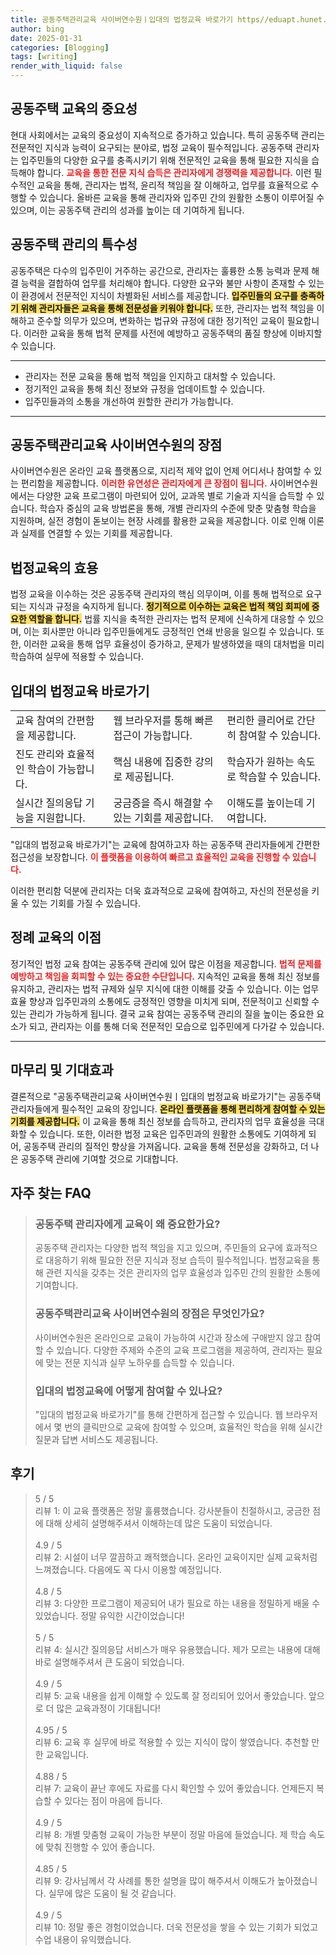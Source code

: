 ```yaml
---
title: 공동주택관리교육 사이버연수원ㅣ입대의 법정교육 바로가기 https//eduapt.hunet.co.kr 신속한 등록
author: bing
date: 2025-01-31
categories: [Blogging]
tags: [writing]
render_with_liquid: false
---
```



<h2 id='공동주택 교육의 중요성'>공동주택 교육의 중요성</h2>

<p>현대 사회에서는 교육의 중요성이 지속적으로 증가하고 있습니다. 특히 공동주택 관리는 전문적인 지식과 능력이 요구되는 분야로, 법정 교육이 필수적입니다. 공동주택 관리자는 입주민들의 다양한 요구를 충족시키기 위해 전문적인 교육을 통해 필요한 지식을 습득해야 합니다. 
<b><span style="color: #ee2323;">교육을 통한 전문 지식 습득은 관리자에게 경쟁력을 제공합니다.</span></b> 이런 필수적인 교육을 통해, 관리자는 법적, 윤리적 책임을 잘 이해하고, 업무를 효율적으로 수행할 수 있습니다. 올바른 교육을 통해 관리자와 입주민 간의 원활한 소통이 이루어질 수 있으며, 이는 공동주택 관리의 성과를 높이는 데 기여하게 됩니다.</p>

<h2 id='공동주택 관리의 특수성'>공동주택 관리의 특수성</h2>

<p>공동주택은 다수의 입주민이 거주하는 공간으로, 관리자는 훌륭한 소통 능력과 문제 해결 능력을 결합하여 업무를 처리해야 합니다. 다양한 요구와 불만 사항이 존재할 수 있는 이 환경에서 전문적인 지식이 차별화된 서비스를 제공합니다. 
<b><span style="background-color: #ffe066;">입주민들의 요구를 충족하기 위해 관리자들은 교육을 통해 전문성을 키워야 합니다.</span></b>
또한, 관리자는 법적 책임을 이해하고 준수할 의무가 있으며, 변화하는 법규와 규정에 대한 정기적인 교육이 필요합니다. 이러한 교육을 통해 법적 문제를 사전에 예방하고 공동주택의 품질 향상에 이바지할 수 있습니다.</p>

<hr />

<ul>
    <li>관리자는 전문 교육을 통해 법적 책임을 인지하고 대처할 수 있습니다.</li>
    <li>정기적인 교육을 통해 최신 정보와 규정을 업데이트할 수 있습니다.</li>
    <li>입주민들과의 소통을 개선하여 원할한 관리가 가능합니다.</li>
</ul>

<hr />

<h2 id='공동주택관리교육 사이버연수원의 장점'>공동주택관리교육 사이버연수원의 장점</h2>

<p>사이버연수원은 온라인 교육 플랫폼으로, 지리적 제약 없이 언제 어디서나 참여할 수 있는 편리함을 제공합니다. 
<b><span style="color: #ee2323;">이러한 유연성은 관리자에게 큰 장점이 됩니다.</span></b> 사이버연수원에서는 다양한 교육 프로그램이 마련되어 있어, 교과목 별로 기술과 지식을 습득할 수 있습니다. 
학습자 중심의 교육 방법론을 통해, 개별 관리자의 수준에 맞춘 맞춤형 학습을 지원하며, 실전 경험이 돋보이는 현장 사례를 활용한 교육을 제공합니다. 이로 인해 이론과 실제를 연결할 수 있는 기회를 제공합니다.</p>

<h2 id='법정교육의 효용'>법정교육의 효용</h2>

<p>법정 교육을 이수하는 것은 공동주택 관리자의 핵심 의무이며, 이를 통해 법적으로 요구되는 지식과 규정을 숙지하게 됩니다. 
<b><span style="background-color: #ffe066;">정기적으로 이수하는 교육은 법적 책임 회피에 중요한 역할을 합니다.</span></b> 
법률 지식을 축적한 관리자는 법적 문제에 신속하게 대응할 수 있으며, 이는 회사뿐만 아니라 입주민들에게도 긍정적인 연쇄 반응을 일으킬 수 있습니다. 
또한, 이러한 교육을 통해 업무 효율성이 증가하고, 문제가 발생하였을 때의 대처법을 미리 학습하여 실무에 적용할 수 있습니다.</p>

<h2 id='입대의 법정교육 바로가기'>입대의 법정교육 바로가기</h2>

<table>
    <tr>
        <td>교육 참여의 간편함을 제공합니다.</td>
        <td>웹 브라우저를 통해 빠른 접근이 가능합니다.</td>
        <td>편리한 클리어로 간단히 참여할 수 있습니다.</td>
    </tr>
    <tr>
        <td>진도 관리와 효율적인 학습이 가능합니다.</td>
        <td>핵심 내용에 집중한 강의로 제공됩니다.</td>
        <td>학습자가 원하는 속도로 학습할 수 있습니다.</td>
    </tr>
    <tr>
        <td>실시간 질의응답 기능을 지원합니다.</td>
        <td>궁금증을 즉시 해결할 수 있는 기회를 제공합니다.</td>
        <td>이해도를 높이는데 기여합니다.</td>
    </tr>
</table>

<p>"입대의 법정교육 바로가기"는 교육에 참여하고자 하는 공동주택 관리자들에게 간편한 접근성을 보장합니다. <b><span style="color: #ee2323;">이 플랫폼을 이용하여 빠르고 효율적인 교육을 진행할 수 있습니다.</span></b> 

이러한 편리함 덕분에 관리자는 더욱 효과적으로 교육에 참여하고, 자신의 전문성을 키울 수 있는 기회를 가질 수 있습니다.</p>

<h2 id='정례 교육의 이점'>정례 교육의 이점</h2>

<p>정기적인 법정 교육 참여는 공동주택 관리에 있어 많은 이점을 제공합니다. <b><span style="color: #ee2323;">법적 문제를 예방하고 책임을 회피할 수 있는 중요한 수단입니다.</span></b> 
지속적인 교육을 통해 최신 정보를 유지하고, 관리자는 법적 규제와 실무 지식에 대한 이해를 갖출 수 있습니다. 
이는 업무 효율 향상과 입주민과의 소통에도 긍정적인 영향을 미치게 되며, 전문적이고 신뢰할 수 있는 관리가 가능하게 됩니다. 
결국 교육 참여는 공동주택 관리의 질을 높이는 중요한 요소가 되고, 관리자는 이를 통해 더욱 전문적인 모습으로 입주민에게 다가갈 수 있습니다.</p>

<hr />

<h2 id='마무리 및 기대효과'>마무리 및 기대효과</h2>

<p>결론적으로 "공동주택관리교육 사이버연수원ㅣ입대의 법정교육 바로가기"는 공동주택 관리자들에게 필수적인 교육의 장입니다. 
<b><span style="background-color: #ffe066;">온라인 플랫폼을 통해 편리하게 참여할 수 있는 기회를 제공합니다.</span></b> 
이 교육을 통해 최신 정보를 습득하고, 관리자의 업무 효율성을 극대화할 수 있습니다. 
또한, 이러한 법정 교육은 입주민과의 원활한 소통에도 기여하게 되어, 공동주택 관리의 질적인 향상을 가져옵니다. 
교육을 통해 전문성을 강화하고, 더 나은 공동주택 관리에 기여할 것으로 기대합니다.</p>


<h2 id='자주_찾는_FAQ'>자주 찾는 FAQ</h2>
<div itemscope="" itemtype="https://schema.org/FAQPage"> 
<blockquote> 
<div itemscope="" itemprop="mainEntity" itemtype="https://schema.org/Question"> 
<h3 itemprop="name">공동주택 관리자에게 교육이 왜 중요한가요?</h3> 
<div itemscope="" itemprop="acceptedAnswer" itemtype="https://schema.org/Answer"> 
<span itemprop="text"> 
<p>공동주택 관리자는 다양한 법적 책임을 지고 있으며, 주민들의 요구에 효과적으로 대응하기 위해 필요한 전문 지식과 정보 습득이 필수적입니다. 법정교육을 통해 관련 지식을 갖추는 것은 관리자의 업무 효율성과 입주민 간의 원활한 소통에 기여합니다.</p> 
</span> 
</div> 
</div> 
<div itemscope="" itemprop="mainEntity" itemtype="https://schema.org/Question"> 
<h3 itemprop="name">공동주택관리교육 사이버연수원의 장점은 무엇인가요?</h3> 
<div itemscope="" itemprop="acceptedAnswer" itemtype="https://schema.org/Answer"> 
<span itemprop="text"> 
<p>사이버연수원은 온라인으로 교육이 가능하여 시간과 장소에 구애받지 않고 참여할 수 있습니다. 다양한 주제와 수준의 교육 프로그램을 제공하여, 관리자는 필요에 맞는 전문 지식과 실무 노하우를 습득할 수 있습니다.</p> 
</span> 
</div> 
</div> 
<div itemscope="" itemprop="mainEntity" itemtype="https://schema.org/Question"> 
<h3 itemprop="name">입대의 법정교육에 어떻게 참여할 수 있나요?</h3> 
<div itemscope="" itemprop="acceptedAnswer" itemtype="https://schema.org/Answer"> 
<span itemprop="text"> 
<p>"입대의 법정교육 바로가기"를 통해 간편하게 접근할 수 있습니다. 웹 브라우저에서 몇 번의 클릭만으로 교육에 참여할 수 있으며, 효율적인 학습을 위해 실시간 질문과 답변 서비스도 제공됩니다.</p> 
</span> 
</div> 
</div> 
</blockquote> 
</div>
<h2 id='후기'>후기</h2>
<div itemscope itemtype="https://schema.org/Product">
  <blockquote>
  <div itemprop="review" itemscope itemtype="https://schema.org/Review">
      <div itemprop="reviewRating" itemscope itemtype="https://schema.org/Rating"> <span itemprop="ratingValue">5</span> / <span itemprop="bestRating">5</span> </div>
      <span itemprop="reviewBody">리뷰 1: 이 교육 플랫폼은 정말 훌륭했습니다. 강사분들이 친절하시고, 궁금한 점에 대해 상세히 설명해주셔서 이해하는데 많은 도움이 되었습니다.</span>
  </div>
  <br>
  <div itemprop="review" itemscope itemtype="https://schema.org/Review">
      <div itemprop="reviewRating" itemscope itemtype="https://schema.org/Rating"> <span itemprop="ratingValue">4.9</span> / <span itemprop="bestRating">5</span> </div>
      <span itemprop="reviewBody">리뷰 2: 시설이 너무 깔끔하고 쾌적했습니다. 온라인 교육이지만 실제 교육처럼 느껴졌습니다. 다음에도 꼭 다시 이용할 예정입니다.</span>
  </div>
  <br>
  <div itemprop="review" itemscope itemtype="https://schema.org/Review">
      <div itemprop="reviewRating" itemscope itemtype="https://schema.org/Rating"> <span itemprop="ratingValue">4.8</span> / <span itemprop="bestRating">5</span> </div>
      <span itemprop="reviewBody">리뷰 3: 다양한 프로그램이 제공되어 내가 필요로 하는 내용을 정밀하게 배울 수 있었습니다. 정말 유익한 시간이었습니다!</span>
  </div>
  <br>
  <div itemprop="review" itemscope itemtype="https://schema.org/Review">
      <div itemprop="reviewRating" itemscope itemtype="https://schema.org/Rating"> <span itemprop="ratingValue">5</span> / <span itemprop="bestRating">5</span> </div>
      <span itemprop="reviewBody">리뷰 4: 실시간 질의응답 서비스가 매우 유용했습니다. 제가 모르는 내용에 대해 바로 설명해주셔서 큰 도움이 되었습니다.</span>
  </div>
  <br>
  <div itemprop="review" itemscope itemtype="https://schema.org/Review">
      <div itemprop="reviewRating" itemscope itemtype="https://schema.org/Rating"> <span itemprop="ratingValue">4.9</span> / <span itemprop="bestRating">5</span> </div>
      <span itemprop="reviewBody">리뷰 5: 교육 내용을 쉽게 이해할 수 있도록 잘 정리되어 있어서 좋았습니다. 앞으로 더 많은 교육과정이 기대됩니다!</span>
  </div>
  <br>
  <div itemprop="review" itemscope itemtype="https://schema.org/Review">
      <div itemprop="reviewRating" itemscope itemtype="https://schema.org/Rating"> <span itemprop="ratingValue">4.95</span> / <span itemprop="bestRating">5</span> </div>
      <span itemprop="reviewBody">리뷰 6: 교육 후 실무에 바로 적용할 수 있는 지식이 많이 쌓였습니다. 추천할 만한 교육입니다.</span>
  </div>
  <br>
  <div itemprop="review" itemscope itemtype="https://schema.org/Review">
      <div itemprop="reviewRating" itemscope itemtype="https://schema.org/Rating"> <span itemprop="ratingValue">4.88</span> / <span itemprop="bestRating">5</span> </div>
      <span itemprop="reviewBody">리뷰 7: 교육이 끝난 후에도 자료를 다시 확인할 수 있어 좋았습니다. 언제든지 복습할 수 있다는 점이 마음에 듭니다.</span>
  </div>
  <br>
  <div itemprop="review" itemscope itemtype="https://schema.org/Review">
      <div itemprop="reviewRating" itemscope itemtype="https://schema.org/Rating"> <span itemprop="ratingValue">4.9</span> / <span itemprop="bestRating">5</span> </div>
      <span itemprop="reviewBody">리뷰 8: 개별 맞춤형 교육이 가능한 부분이 정말 마음에 들었습니다. 제 학습 속도에 맞춰 진행할 수 있어 좋습니다.</span>
  </div>
  <br>
  <div itemprop="review" itemscope itemtype="https://schema.org/Review">
      <div itemprop="reviewRating" itemscope itemtype="https://schema.org/Rating"> <span itemprop="ratingValue">4.85</span> / <span itemprop="bestRating">5</span> </div>
      <span itemprop="reviewBody">리뷰 9: 강사님께서 각 사례를 통한 설명을 많이 해주셔서 이해도가 높아졌습니다. 실무에 많은 도움이 될 것 같습니다.</span>
  </div>
  <br>
  <div itemprop="review" itemscope itemtype="https://schema.org/Review">
      <div itemprop="reviewRating" itemscope itemtype="https://schema.org/Rating"> <span itemprop="ratingValue">4.9</span> / <span itemprop="bestRating">5</span> </div>
      <span itemprop="reviewBody">리뷰 10: 정말 좋은 경험이었습니다. 더욱 전문성을 쌓을 수 있는 기회가 되었고 수업 내용이 유익했습니다.</span>
  </div>
  </blockquote>
</div>
